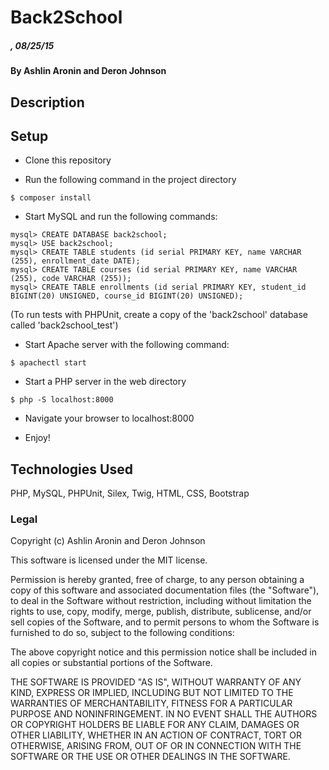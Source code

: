 # Back2School

##### , 08/25/15

#### By Ashlin Aronin and Deron Johnson

## Description


## Setup
* Clone this repository

* Run the following command in the project directory
```console
$ composer install
```

* Start MySQL and run the following commands:
```console
mysql> CREATE DATABASE back2school;
mysql> USE back2school;
mysql> CREATE TABLE students (id serial PRIMARY KEY, name VARCHAR (255), enrollment_date DATE);
mysql> CREATE TABLE courses (id serial PRIMARY KEY, name VARCHAR (255), code VARCHAR (255));
mysql> CREATE TABLE enrollments (id serial PRIMARY KEY, student_id BIGINT(20) UNSIGNED, course_id BIGINT(20) UNSIGNED);
```
(To run tests with PHPUnit, create a copy of the 'back2school' database called 'back2school_test')

* Start Apache server with the following command:
```console
$ apachectl start
```

* Start a PHP server in the web directory
```console
$ php -S localhost:8000
```

* Navigate your browser to localhost:8000

* Enjoy!

## Technologies Used

PHP, MySQL, PHPUnit, Silex, Twig, HTML, CSS, Bootstrap

### Legal

Copyright (c) Ashlin Aronin and Deron Johnson

This software is licensed under the MIT license.

Permission is hereby granted, free of charge, to any person obtaining a copy
of this software and associated documentation files (the "Software"), to deal
in the Software without restriction, including without limitation the rights
to use, copy, modify, merge, publish, distribute, sublicense, and/or sell
copies of the Software, and to permit persons to whom the Software is
furnished to do so, subject to the following conditions:

The above copyright notice and this permission notice shall be included in
all copies or substantial portions of the Software.

THE SOFTWARE IS PROVIDED "AS IS", WITHOUT WARRANTY OF ANY KIND, EXPRESS OR
IMPLIED, INCLUDING BUT NOT LIMITED TO THE WARRANTIES OF MERCHANTABILITY,
FITNESS FOR A PARTICULAR PURPOSE AND NONINFRINGEMENT. IN NO EVENT SHALL THE
AUTHORS OR COPYRIGHT HOLDERS BE LIABLE FOR ANY CLAIM, DAMAGES OR OTHER
LIABILITY, WHETHER IN AN ACTION OF CONTRACT, TORT OR OTHERWISE, ARISING FROM,
OUT OF OR IN CONNECTION WITH THE SOFTWARE OR THE USE OR OTHER DEALINGS IN
THE SOFTWARE.
